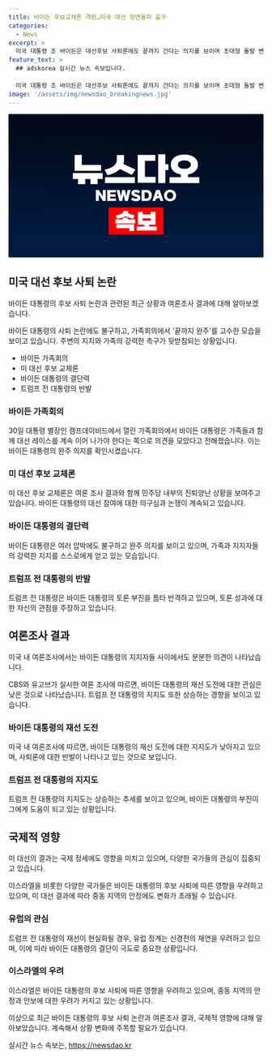 ```yaml
---
title: 바이든 후보교체론 격랑…미국 대선 정면돌파 출구
categories:
  - News
excerpt: >
  미국 대통령 조 바이든은 대선후보 사퇴론에도 끝까지 간다는 의지를 보이며 초대형 돌발 변수에 직면하고 있다. TV토론 후 후보 교체론은 계속해서 출구를 찾지 못하고 있으며 바이든은 가족회의에서 레이스를 계속해야 한다는 요구에 직면하고 있다. 도널드 트럼프 전 대통령은 바이든의 부진을 틈타 승부를 건드리며 국제적인 관심을 끌고 있다. 민주당 내부에서도 바이든에 대한 우려와 교체론이 확산되고 있는 가운데, 트럼프의 승리 가능성에 대한 우려가 커지고 있다. 이에 따라 전세계에서는 바이든 대통령의 레이스 향방에 촉각을 곤두세우고 있다.
feature_text: >
  ## adskorea 실시간 뉴스 속보입니다.

  미국 대통령 조 바이든은 대선후보 사퇴론에도 끝까지 간다는 의지를 보이며 초대형 돌발 변수에 직면하고 있다. TV토론 후 후보 교체론은 계속해서 출구를 찾지 못하고 있으며 바이든은 가족회의에서 레이스를 계속해야 한다는 요구에 직면하고 있다. 도널드 트럼프 전 대통령은 바이든의 부진을 틈타 승부를 건드리며 국제적인 관심을 끌고 있다. 민주당 내부에서도 바이든에 대한 우려와 교체론이 확산되고 있는 가운데, 트럼프의 승리 가능성에 대한 우려가 커지고 있다. 이에 따라 전세계에서는 바이든 대통령의 레이스 향방에 촉각을 곤두세우고 있다.
image: '/assets/img/newsdao_breakingnews.jpg'
---
```


<p><img src="/assets/img/newsdao_breakingnews.jpg" alt="adskorea 속보" /></p>

<h2 data-ke-size="size26">미국 대선 후보 사퇴 논란</h2>

<p>바이든 대통령의 후보 사퇴 논란과 관련된 최근 상황과 여론조사 결과에 대해 알아보겠습니다.</p>

<p data-ke-size="size16">바이든 대통령의 사퇴 논란에도 불구하고, 가족회의에서 '끝까지 완주'를 고수한 모습을 보이고 있습니다. 주변의 지지와 가족의 강력한 촉구가 뒷받침되는 상황입니다.</p>

<ul>
  <li>바이든 가족회의</li>
  <li>미 대선 후보 교체론</li>
  <li>바이든 대통령의 결단력</li>
  <li>트럼프 전 대통령의 반발</li>
</ul>

<h3>바이든 가족회의</h3>

<p data-ke-size="size16">30일 대통령 별장인 캠프데이비드에서 열린 가족회의에서 바이든 대통령은 가족들과 함께 대선 레이스를 계속 이어 나가야 한다는 쪽으로 의견을 모았다고 전해졌습니다. 이는 바이든 대통령의 완주 의지를 확인시켰습니다.</p>

<h3>미 대선 후보 교체론</h3>

<p data-ke-size="size16">미 대선 후보 교체론은 여론 조사 결과와 함께 민주당 내부의 진퇴양난 상황을 보여주고 있습니다. 바이든 대통령의 대선 참여에 대한 의구심과 논쟁이 계속되고 있습니다.</p>

<h3>바이든 대통령의 결단력</h3>

<p data-ke-size="size16">바이든 대통령은 여러 압박에도 불구하고 완주 의지를 보이고 있으며, 가족과 지지자들의 강력한 지지를 스스로에게 얻고 있는 모습입니다.</p>

<h3>트럼프 전 대통령의 반발</h3>

<p data-ke-size="size16">트럼프 전 대통령은 바이든 대통령의 토론 부진을 틈타 반격하고 있으며, 토론 성과에 대한 자신의 관점을 주장하고 있습니다.</p>

<h2 data-ke-size="size26">여론조사 결과</h2>

<p>미국 내 여론조사에서는 바이든 대통령의 지지자들 사이에서도 분분한 의견이 나타났습니다.</p>

<p data-ke-size="size16">CBS와 유고브가 실시한 여론 조사에 따르면, 바이든 대통령의 재선 도전에 대한 관심은 낮은 것으로 나타났습니다. 트럼프 전 대통령의 지지도 또한 상승하는 경향을 보이고 있습니다.</p>

<h3>바이든 대통령의 재선 도전</h3>

<p data-ke-size="size16">미국 내 여론조사에 따르면, 바이든 대통령의 재선 도전에 대한 지지도가 낮아지고 있으며, 사퇴론에 대한 반발이 나타나고 있는 것으로 보입니다.</p>

<h3>트럼프 전 대통령의 지지도</h3>

<p data-ke-size="size16">트럼프 전 대통령의 지지도는 상승하는 추세를 보이고 있으며, 바이든 대통령의 부진이 그에게 도움이 되고 있는 상황입니다.</p>

<h2 data-ke-size="size26">국제적 영향</h2>

<p>미 대선의 결과는 국제 정세에도 영향을 미치고 있으며, 다양한 국가들의 관심이 집중되고 있습니다.</p>

<p data-ke-size="size16">이스라엘을 비롯한 다양한 국가들은 바이든 대통령의 후보 사퇴에 따른 영향을 우려하고 있으며, 미 대선 결과에 따라 중동 지역의 안정에도 변화가 초래될 수 있습니다.</p>

<h3>유럽의 관심</h3>

<p data-ke-size="size16">트럼프 전 대통령의 재선이 현실화될 경우, 유럽 정계는 신경전의 재연을 우려하고 있으며, 이에 따라 바이든 대통령의 결단이 극도로 중요한 상황입니다.</p>

<h3>이스라엘의 우려</h3>

<p data-ke-size="size16">이스라엘은 바이든 대통령의 후보 사퇴에 따른 영향을 우려하고 있으며, 중동 지역의 안정과 안보에 대한 우려가 커지고 있는 상황입니다.</p>

<p>이상으로 최근 바이든 대통령의 후보 사퇴 논란과 여론조사 결과, 국제적 영향에 대해 알아보았습니다. 계속해서 상황 변화에 주목할 필요가 있습니다.</p>
실시간 뉴스 속보는, <a href="https://newsdao.kr" rel="dofollow">https://newsdao.kr</a>


